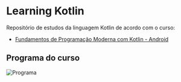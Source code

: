 # Learning Kotlin

Repositório de estudos da linguagem Kotlin de acordo com o curso:
- [Fundamentos de Programação Moderna com Kotlin - Android](https://www.udemy.com/curso-kotlin-pt/)

## Programa do curso
![Programa](programa-curso-kotlin.png)